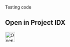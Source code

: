 Testing code

## Open in Project IDX 

<a href="https://idx.google.com/new?template=https://github.com/prakhar1989/idx-templates/tree/main/flutter">
  <img
    alt="Open in IDX"
    src="https://cdn.idx.dev/btn/open_dark_32.svg"
    height="32"
  />
</a>

